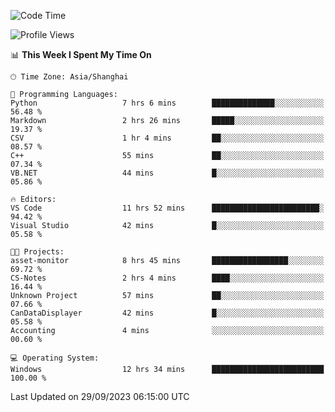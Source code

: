 <!--START_SECTION:waka-->
![Code Time](http://img.shields.io/badge/Code%20Time-1%2C272%20hrs%2059%20mins-blue)

![Profile Views](http://img.shields.io/badge/Profile%20Views-4-blue)

📊 **This Week I Spent My Time On** 

```text
🕑︎ Time Zone: Asia/Shanghai

💬 Programming Languages: 
Python                   7 hrs 6 mins        ██████████████░░░░░░░░░░░   56.48 % 
Markdown                 2 hrs 26 mins       █████░░░░░░░░░░░░░░░░░░░░   19.37 % 
CSV                      1 hr 4 mins         ██░░░░░░░░░░░░░░░░░░░░░░░   08.57 % 
C++                      55 mins             ██░░░░░░░░░░░░░░░░░░░░░░░   07.34 % 
VB.NET                   44 mins             █░░░░░░░░░░░░░░░░░░░░░░░░   05.86 % 

🔥 Editors: 
VS Code                  11 hrs 52 mins      ████████████████████████░   94.42 % 
Visual Studio            42 mins             █░░░░░░░░░░░░░░░░░░░░░░░░   05.58 % 

🐱‍💻 Projects: 
asset-monitor            8 hrs 45 mins       █████████████████░░░░░░░░   69.72 % 
CS-Notes                 2 hrs 4 mins        ████░░░░░░░░░░░░░░░░░░░░░   16.44 % 
Unknown Project          57 mins             ██░░░░░░░░░░░░░░░░░░░░░░░   07.66 % 
CanDataDisplayer         42 mins             █░░░░░░░░░░░░░░░░░░░░░░░░   05.58 % 
Accounting               4 mins              ░░░░░░░░░░░░░░░░░░░░░░░░░   00.60 % 

💻 Operating System: 
Windows                  12 hrs 34 mins      █████████████████████████   100.00 % 
```


 Last Updated on 29/09/2023 06:15:00 UTC
<!--END_SECTION:waka-->
